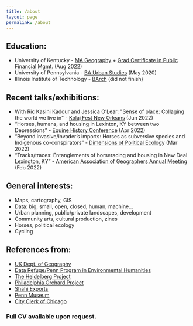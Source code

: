 ```yaml
---
title: /about
layout: page
permalink: /about
---
```


## Education:
- University of Kentucky - [MA Geography](https://geography.as.uky.edu/) + [Grad Certificate in Public Financial Mgmt.](https://martin.uky.edu/graduate-certificate-public-financial-management) (Aug 2022)
- University of Pennsylvania - [BA Urban Studies](https://urban.sas.upenn.edu/) (May 2020)
- Illinois Institute of Technology - [BArch](https://arch.iit.edu/) (did not finish)

## Recent talks/exhibitions:
- With Ric Kasini Kadour and Jessica O’Lear: "Sense of place: Collaging the world we live in" - [Kolaj Fest New Orleans](http://www.kolajmagazine.com/kolaj-fest-new-orleans.html) (Jun 2022)
- “Horses, humans, and housing in Lexinton, KY between two Depressions” - [Equine History Conference](https://equinehistory.wpcomstaging.com) (Apr 2022)
- “Beyond invasive/invader’s imports: Horses as subversive species and Indigenous co-conspirators” - [Dimensions of Political Ecology](http://www.politicalecology.org/) (Mar 2022)
- “Tracks/traces: Entanglements of horseracing and housing in New Deal Lexington, KY” - [American Association of Geographers Annual Meeting](https://www.aag.org) (Feb 2022)

## General interests:
- Maps, cartography, GIS
- Data: big, small, open, closed, human, machine...
- Urban planning, public/private landscapes, development
- Community arts, cultural production, zines
- Horses, political ecology
- Cycling

## References from:
- [UK Dept. of Geography](https://geography.as.uky.edu/alumni)
- [Data Refuge](https://www.datarefuge.org/)/[Penn Program in Environmental Humanities](https://ppeh.sas.upenn.edu/)
- [The Heidelberg Project](https://www.heidelberg.org/)
- [Philadelphia Orchard Project](https://www.phillyorchards.org/)
- [Shahi Exports](https://www.shahi.co.in/)
- [Penn Museum](https://www.penn.museum/)
- [City Clerk of Chicago](https://www.chicityclerk.com/)

### Full CV available upon request.
